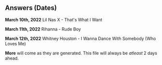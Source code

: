## Answers (Dates)
**March 10th, 2022** Lil Nas X - That's What I Want

**March 11th, 2022** Rihanna - Rude Boy

**March 12th, 2022** Whitney Houston - I Wanna Dance With Somebody (Who Loves Me)

**More** will come as they are generated. This file will always be *atleast* 2 days ahead.
